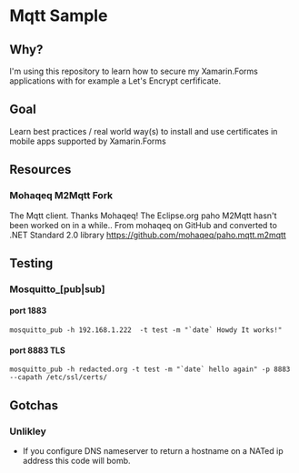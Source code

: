 # Mqtt Sample

## Why?
I'm using this repository to learn how to secure my Xamarin.Forms applications with for example a Let's Encrypt cerfificate.

## Goal
Learn best practices / real world way(s) to install and use certificates in mobile apps supported by Xamarin.Forms

## Resources

### Mohaqeq M2Mqtt Fork
The Mqtt client. Thanks Mohaqeq!
The Eclipse.org paho M2Mqtt hasn't been worked on in a while..
From mohaqeq on GitHub and converted to .NET Standard 2.0 library
https://github.com/mohaqeq/paho.mqtt.m2mqtt

## Testing

### Mosquitto_[pub|sub]

#### port 1883
``mosquitto_pub -h 192.168.1.222  -t test -m "`date` Howdy It works!"``
#### port 8883 TLS
``mosquitto_pub -h redacted.org -t test -m "`date` hello again" -p 8883 --capath /etc/ssl/certs/``

## Gotchas
### Unlikley 
- If you configure DNS nameserver to return a hostname on a NATed ip address this code will bomb.
